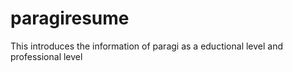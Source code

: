 # paragiresume
This introduces the information of paragi as a eductional level and professional level
